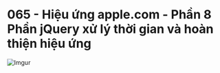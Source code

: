 # 065 - Hiệu ứng apple.com - Phần 8 Phần jQuery xử lý thời gian và hoàn thiện hiệu ứng

![Imgur](https://i.imgur.com/ALaZQLc.jpg) 